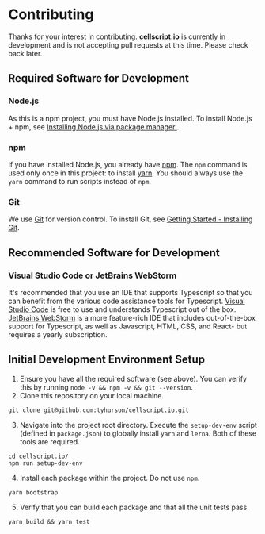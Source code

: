 # Contributing
Thanks for your interest in contributing. **cellscript.io** is currently in development and is not accepting pull requests at this time. Please check back later.

## Required Software for Development

### Node.js
As this is a npm project, you must have Node.js installed.
To install Node.js + npm, see [Installing Node.js via package manager
  ](https://nodejs.org/en/download/package-manager/).

### npm
If you have installed Node.js, you already have [npm](https://www.npmjs.com/). The `npm` command is used only once in this project: to install [yarn](https://classic.yarnpkg.com/en/). You should always use the `yarn` command to run scripts instead of `npm`.

### Git
We use [Git](https://git-scm.com/) for version control. To install Git, see [Getting Started - Installing Git](https://git-scm.com/book/en/v2/Getting-Started-Installing-Git).


## Recommended Software for Development

### Visual Studio Code or JetBrains WebStorm
It's recommended that you use an IDE that supports Typescript so that you can benefit from the various code assistance tools for Typescript. [Visual Studio Code](https://code.visualstudio.com/) is free to use and understands Typescript out of the box. [JetBrains WebStorm](https://www.jetbrains.com/webstorm/) is a more feature-rich IDE that includes out-of-the-box support for Typescript, as well as Javascript, HTML, CSS, and React- but requires a yearly subscription.

## Initial Development Environment Setup
1. Ensure you have all the required software (see above). You can verify this by running `node -v && npm -v && git --version`.
2. Clone this repository on your local machine.
```
git clone git@github.com:tyhurson/cellscript.io.git
```
3. Navigate into the project root directory. Execute the `setup-dev-env` script (defined in `package.json`) to globally install `yarn` and `lerna`. Both of these tools are required.
```
cd cellscript.io/
npm run setup-dev-env
```
4. Install each package within the project. Do not use `npm`.
```
yarn bootstrap
```
5. Verify that you can build each package and that all the unit tests pass.
```
yarn build && yarn test
```
